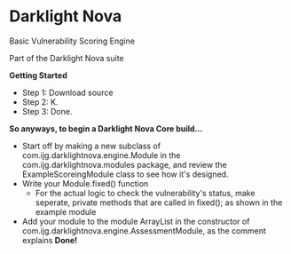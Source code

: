 Darklight Nova
==============

Basic Vulnerability Scoring Engine

Part of the Darklight Nova suite

**Getting Started**

* Step 1: Download source
* Step 2: K.
* Step 3: Done.

**So anyways, to begin a Darklight Nova Core build...**
* Start off by making a new subclass of com.ijg.darklightnova.engine.Module in the com.ijg.darklightnova.modules package, and review the ExampleScoreingModule class to see how it's designed.
* Write your Module.fixed() function
	* For the actual logic to check the vulnerability's status, make seperate, private methods that are called in fixed(); as shown in the example module
* Add your module to the module ArrayList in the constructor of com.ijg.darklightnova.engine.AssessmentModule, as the comment explains
**Done!**